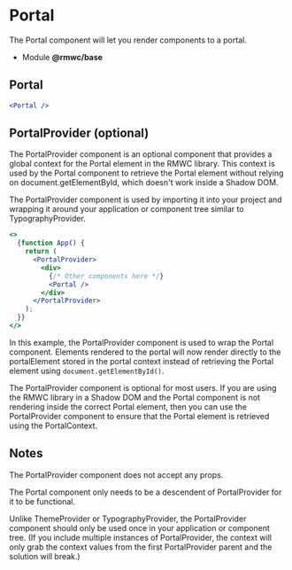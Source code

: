 # Portal

The Portal component will let you render components to a portal.

- Module **@rmwc/base**

## Portal

```jsx
<Portal />
```

## PortalProvider (optional)

The PortalProvider component is an optional component that provides a global context for the Portal element in the RMWC library. This context is used by the Portal component to retrieve the Portal element without relying on document.getElementById, which doesn't work inside a Shadow DOM.

The PortalProvider component is used by importing it into your project and wrapping it around your application or component tree similar to TypographyProvider.

```jsx
<>
  {function App() {
    return (
      <PortalProvider>
        <div>
          {/* Other components here */}
          <Portal />
        </div>
      </PortalProvider>
    );
  }}
</>
```

In this example, the PortalProvider component is used to wrap the Portal component. Elements rendered to the portal will now render directly to the portalElement stored in the portal context instead of retrieving the Portal element using `document.getElementById()`.

The PortalProvider component is optional for most users. If you are using the RMWC library in a Shadow DOM and the Portal component is not rendering inside the correct Portal element, then you can use the PortalProvider component to ensure that the Portal element is retrieved using the PortalContext.

## Notes

The PortalProvider component does not accept any props.

The Portal component only needs to be a descendent of PortalProvider for it to be functional.

Unlike ThemeProvider or TypographyProvider, the PortalProvider component should only be used once in your application or component tree. (If you include multiple instances of PortalProvider, the context will only grab the context values from the first PortalProvider parent and the solution will break.)
